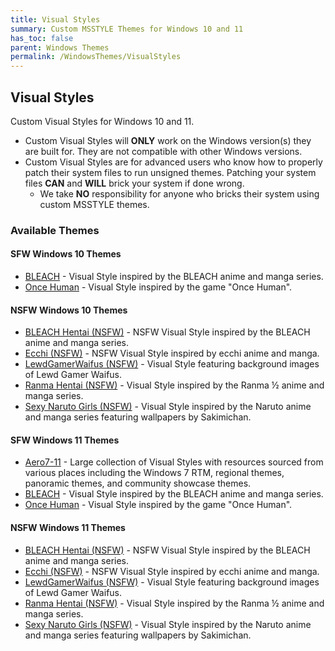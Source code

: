 ```yaml
---
title: Visual Styles
summary: Custom MSSTYLE Themes for Windows 10 and 11
has_toc: false
parent: Windows Themes
permalink: /WindowsThemes/VisualStyles
---
```


## Visual Styles
Custom Visual Styles for Windows 10 and 11.
- Custom Visual Styles will **ONLY** work on the Windows version(s) they are built for. They are not compatible with other Windows versions.
- Custom Visual Styles are for advanced users who know how to properly patch their system files to run unsigned themes. Patching your system files **CAN** and **WILL** brick your system if done wrong.
    - We take **NO** responsibility for anyone who bricks their system using custom MSSTYLE themes.

### Available Themes

#### SFW Windows 10 Themes
- [BLEACH](/WindowsThemes/VisualStyles/Windows10/Bleach) - Visual Style inspired by the BLEACH anime and manga series.
- [Once Human](/WindowsThemes/VisualStyles/Windows10/OnceHuman) - Visual Style inspired by the game "Once Human".

#### NSFW Windows 10 Themes
- [BLEACH Hentai (NSFW)](/WindowsThemes/VisualStyles/Windows10/BLEACHHentai) - NSFW Visual Style inspired by the BLEACH anime and manga series.
- [Ecchi (NSFW)](/WindowsThemes/VisualStyles/Windows10/Ecchi) - NSFW Visual Style inspired by ecchi anime and manga.
- [LewdGamerWaifus (NSFW)](/WindowsThemes/VisualStyles/Windows10/LewdGamerWaifus) - Visual Style featuring background images of Lewd Gamer Waifus.
- [Ranma Hentai (NSFW)](/WindowsThemes/VisualStyles/Windows10/RanmaHentai) - Visual Style inspired by the Ranma ½ anime and manga series.
- [Sexy Naruto Girls (NSFW)](/WindowsThemes/VisualStyles/Windows10/SexyNarutoGirls) - Visual Style inspired by the Naruto anime and manga series featuring wallpapers by Sakimichan.

#### SFW Windows 11 Themes

- [Aero7-11](/WindowsThemes/VisualStyles/Windows11/Aero7-11) - Large collection of Visual Styles with resources sourced from various places including the Windows 7 RTM, regional themes, panoramic themes, and community showcase themes.
- [BLEACH](/WindowsThemes/VisualStyles/Windows11/Bleach) - Visual Style inspired by the BLEACH anime and manga series.
- [Once Human](/WindowsThemes/VisualStyles/Windows11/OnceHuman) - Visual Style inspired by the game "Once Human".

#### NSFW Windows 11 Themes

- [BLEACH Hentai (NSFW)](/WindowsThemes/VisualStyles/Windows11/BLEACHHentai) - NSFW Visual Style inspired by the BLEACH anime and manga series.
- [Ecchi (NSFW)](/WindowsThemes/VisualStyles/Windows11/Ecchi) - NSFW Visual Style inspired by ecchi anime and manga.
- [LewdGamerWaifus (NSFW)](/WindowsThemes/VisualStyles/Windows11/LewdGamerWaifus) - Visual Style featuring background images of Lewd Gamer Waifus.
- [Ranma Hentai (NSFW)](/WindowsThemes/VisualStyles/Windows11/RanmaHentai) - Visual Style inspired by the Ranma ½ anime and manga series.
- [Sexy Naruto Girls (NSFW)](/WindowsThemes/VisualStyles/Windows11/SexyNarutoGirls) - Visual Style inspired by the Naruto anime and manga series featuring wallpapers by Sakimichan.
